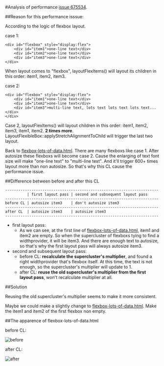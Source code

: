 #Analysis of performance [issue 675534](https://bugs.chromium.org/p/chromium/issues/detail?id=675534).

##Reason for this performance isssue:

According to the logic of flexbox layout.

case 1:

	<div id="flexbox" style="display:flex">
		<div id="item1">one-line text</div>
		<div id="item2">one-line text</div>
		<div id="item3">one-line text</div>
	</div>
When layout comes to "flexbox", layoutFlexItems() will layout its children in this order: item1, item2, item3.

case 2:

	<div id="flexbox" style="display:flex">
		<div id="item1">one-line text</div>
		<div id="item2">one-line text</div>
		<div id="item3">multi-line text, lots text lots text lots text...</div>
	</div>
Case 2, layoutFlexItems() will layout children in this order: item1, item2, item3, item1, item2. **2 times more**. LayoutFlexibleBox::applyStretchAlignmentToChild will trigger the last two layout.

Back to [flexbox-lots-of-data.html](https://chromium.googlesource.com/chromium/src/+/master/third_party/WebKit/PerformanceTests/Layout/flexbox-lots-of-data.html). There are many flexboxs like case 1. After autosize these flexboxs will become case 2. Cause the enlarging of text font size will make "one-line text" to "multi-line text". And it'll trigger 600+ times layout more than non autosize. So that's why this CL cause the performance issue.

##Difference between before and after this CL

	----------------------------------------------------------------------
	          | first layout pass | second and subsequent layout pass 
	----------------------------------------------------------------------
	before CL | autosize item3    | don't autosize item3              
	----------------------------------------------------------------------
	after CL  | autosize item3    | autosize item3             
	----------------------------------------------------------------------

- first layout pass:
	- As we can see, at the first line of [flexbox-lots-of-data.html](https://chromium.googlesource.com/chromium/src/+/master/third_party/WebKit/PerformanceTests/Layout/flexbox-lots-of-data.html),  item1 and item2 are empty. So when the supercluster of flexboxs tying to find a widthprovider, it will be item3. And there are enough text to autosize, so that's why the first layout pass will always autosize item3.
-  second and subsequent layout pass:
	- before CL: **recalculate the supercluster's multiplier**, and found a right widthprovider that's flexbox itself. At this time, the text is not enough, so the supercluster's multiplier will update to 1.
	- after CL: **reuse the old supercluster's multiplier from the first layout pass**, won't recalculate multiplier at all.


##Solution

Reusing the old supercluster's multiplier seems to make it more consistent.

Maybe we could make a slightly change  to [flexbox-lots-of-data.html](https://chromium.googlesource.com/chromium/src/+/master/third_party/WebKit/PerformanceTests/Layout/flexbox-lots-of-data.html). Make the item1 and item2 of the first flexbox non empty.


##The apparence of flexbox-lots-of-data.html

before CL:

![before](http://i.imgur.com/dLMTOuZ.png) 

after CL:

![after](http://i.imgur.com/evpDRKf.png)

 